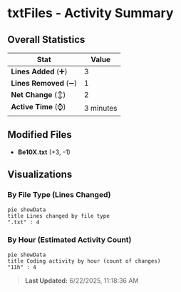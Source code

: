 # txtFiles - Activity Summary 

## Overall Statistics

| Stat                   | Value                                                             |
| ---------------------- | ----------------------------------------------------------------- |
| **Lines Added** (➕)   | 3                                          |
| **Lines Removed** (➖) | 1                                        |
| **Net Change** (↕)    | 2                |
| **Active Time** (⌚)   | 3 minutes |


## Modified Files
- **Be10X.txt** (+3, -1)

## Visualizations

### By File Type (Lines Changed)

```mermaid
pie showData
title Lines changed by file type
".txt" : 4
```

### By Hour (Estimated Activity Count)

```mermaid
pie showData
title Coding activity by hour (count of changes)
"11h" : 4
```


> **Last Updated:** 6/22/2025, 11:18:36 AM